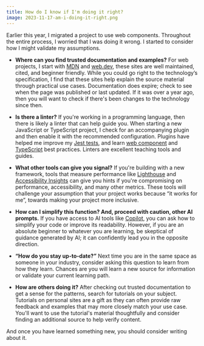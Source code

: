 ```yaml
---
title: How do I know if I'm doing it right?
image: 2023-11-17-am-i-doing-it-right.png
---
```


Earlier this year, I migrated a project to use web components. Throughout the entire process, I worried that I was doing it wrong. I started to consider how I might validate my assumptions.

- **Where can you find trusted documentation and examples?** For web projects, I start with [MDN](https://developer.mozilla.org/en-US/) and [web.dev](https://web.dev/), these sites are well maintained, cited, and beginner friendly. While you could go right to the technology’s specification, I find that these sites help explain the source material through practical use cases. Documentation does expire; check to see when the page was published or last updated. If it was over a year ago, then you will want to check if there's been changes to the technology since then.

- **Is there a linter?** If you're working in a programming language, then there is likely a linter that can help guide you. When starting a new JavaScript or TypeScript project, I check for an accompanying plugin and then enable it with the recommended configuration. Plugins have helped me improve my [Jest tests](https://www.npmjs.com/package/eslint-plugin-jest), and learn [web component](https://github.com/43081j/eslint-plugin-wc) and [TypeScript](https://typescript-eslint.io/) best practices. Linters are excellent teaching tools and guides.

- **What other tools can give you signal?** If you're building with a new framework, tools that measure performance like [Lighthouse](https://developer.chrome.com/docs/lighthouse/overview/) and [Accessibility Insights](https://accessibilityinsights.io/) can give you hints if you're compromising on performance, accessibility, and many other metrics. These tools will challenge your assumption that your project works because &ldquo;it works for me&rdquo;, towards making your project more inclusive.

- **How can I simplify this function? And, proceed with caution, other AI prompts.** If you have access to AI tools like [Copilot](https://github.com/features/copilot), you can ask how to simplify your code or improve its readability. However, if you are an absolute beginner to whatever you are learning, be skeptical of guidance generated by AI; it can confidently lead you in the opposite direction.

- **&ldquo;How do you stay up-to-date?&rdquo;** Next time you are in the same space as someone in your industry, consider asking this question to learn from how they learn. Chances are you will learn a new source for information or validate your current learning path.

- **How are others doing it?** After checking out trusted documentation to get a sense for the patterns, search for tutorials on your subject. Tutorials on personal sites are a gift as they can often provide raw feedback and examples that may more closely match your use case. You'll want to use the tutorial's material thoughtfully and consider finding an additional source to help verify content.

And once you have learned something new, you should consider writing about it.

